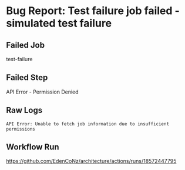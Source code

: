 # Bug Report: Test failure job failed - simulated test failure

## Failed Job
test-failure

## Failed Step
API Error - Permission Denied

## Raw Logs
```
API Error: Unable to fetch job information due to insufficient permissions
```

## Workflow Run
https://github.com/EdenCoNz/architecture/actions/runs/18572447795
